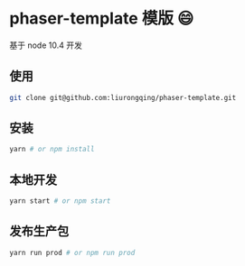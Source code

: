 # phaser-template 模版 :smile:
基于 node 10.4 开发

## 使用
```bash
git clone git@github.com:liurongqing/phaser-template.git
```

## 安装
```bash
yarn # or npm install
```

## 本地开发
```bash
yarn start # or npm start
```

## 发布生产包
```bash
yarn run prod # or npm run prod
```



